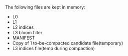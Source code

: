 The following files are kept in memory:
* L0
* L1
* L2 indices
* L3 bloom filter
* MANIFEST
* Copy of 1 to-be-compacted candidate file(temporary)
* L3 indices file(temp during compaction)